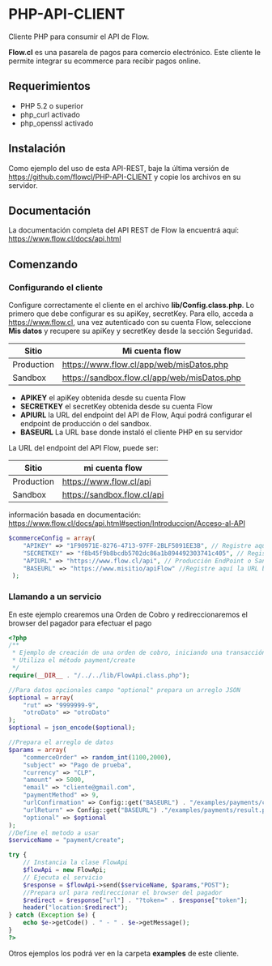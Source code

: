 # PHP-API-CLIENT
Cliente PHP para consumir el API de Flow.

**Flow.cl** es una pasarela de pagos para comercio electrónico. Este cliente le permite integrar su ecommerce para recibir pagos online.

## Requerimientos
* PHP 5.2 o superior
* php_curl activado
* php_openssl activado

## Instalación
Como ejemplo del uso de esta API-REST, baje la última versión de https://github.com/flowcl/PHP-API-CLIENT y copie los archivos en su servidor.

## Documentación
La documentación completa del API REST de Flow la encuentrá aquí: https://www.flow.cl/docs/api.html

## Comenzando
### Configurando el cliente
Configure correctamente el cliente en el archivo **lib/Config.class.php**.
Lo primero que debe configurar es su apiKey, secretKey. Para ello, acceda a https://www.flow.cl, una vez autenticado con su cuenta Flow, seleccione **Mis datos**  y recupere su apiKey y secretKey desde la sección Seguridad.

| Sitio | Mi cuenta flow 	|
|---	|---	|
| Production  	| https://www.flow.cl/app/web/misDatos.php   	|
| Sandbox  	| https://sandbox.flow.cl/app/web/misDatos.php  	|



- **APIKEY** el apiKey obtenida desde su cuenta Flow
- **SECRETKEY** el secretKey obtenida desde su cuenta Flow
- **APIURL** la URL del endpoint del API de Flow, Aquí podrá configurar el endpoint de producción o del sandbox. 
- **BASEURL** La URL base donde instaló el cliente PHP en su servidor

La URL del endpoint del API Flow, puede ser:

| Sitio | mi cuenta flow 	|
|---	|---	|
| Production  	| https://www.flow.cl/api   	|
| Sandbox  	| https://sandbox.flow.cl/api 	|

información basada en documentación: https://www.flow.cl/docs/api.html#section/Introduccion/Acceso-al-API



```php
$commerceConfig = array(
 	"APIKEY" => "1F90971E-8276-4713-97FF-2BLF5091EE3B", // Registre aquí su apiKey
 	"SECRETKEY" => "f8b45f9b8bcdb5702dc86a1b894492303741c405", // Registre aquí su secretKey
 	"APIURL" => "https://www.flow.cl/api", // Producción EndPoint o Sandbox EndPoint
 	"BASEURL" => "https://www.misitio/apiFlow" //Registre aquí la URL base en su página donde instaló el cliente
 );
```
### Llamando a un servicio
En este ejemplo crearemos una Orden de Cobro y redireccionaremos el browser del pagador para efectuar el pago
```php
<?php
/**
 * Ejemplo de creación de una orden de cobro, iniciando una transacción de pago
 * Utiliza el método payment/create
 */
require(__DIR__ . "/../../lib/FlowApi.class.php");

//Para datos opcionales campo "optional" prepara un arreglo JSON
$optional = array(
	"rut" => "9999999-9",
	"otroDato" => "otroDato"
);
$optional = json_encode($optional);

//Prepara el arreglo de datos
$params = array(
	"commerceOrder" => random_int(1100,2000),
	"subject" => "Pago de prueba",
	"currency" => "CLP",
	"amount" => 5000,
	"email" => "cliente@gmail.com",
	"paymentMethod" => 9,
	"urlConfirmation" => Config::get("BASEURL") . "/examples/payments/confirm.php",
	"urlReturn" => Config::get("BASEURL") ."/examples/payments/result.php",
	"optional" => $optional
);
//Define el metodo a usar
$serviceName = "payment/create";

try {
	// Instancia la clase FlowApi
	$flowApi = new FlowApi;
	// Ejecuta el servicio
	$response = $flowApi->send($serviceName, $params,"POST");
	//Prepara url para redireccionar el browser del pagador
	$redirect = $response["url"] . "?token=" . $response["token"];
	header("location:$redirect");
} catch (Exception $e) {
	echo $e->getCode() . " - " . $e->getMessage();
}
?>
```
Otros ejemplos los podrá ver en la carpeta **examples** de este cliente.
